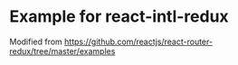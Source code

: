 Example for react-intl-redux
=============================

Modified from https://github.com/reactjs/react-router-redux/tree/master/examples
